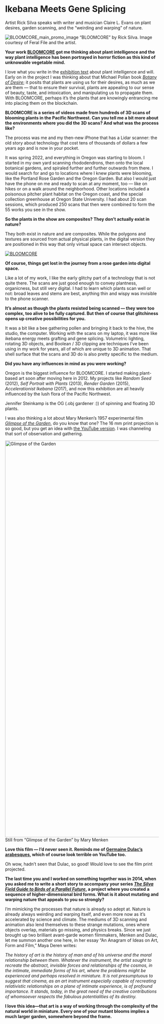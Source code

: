 # Ikebana Meets Gene Splicing 

Artist Rick Silva speaks with writer and musician Claire L. Evans on plant desires, garden scanning, and the “weirding and warping” of nature.

![BLOOMCORE_main_promo_image](https://user-images.githubusercontent.com/47554564/232984060-3da42544-fd78-40d5-87cf-a550a1055115.jpg)
“BLOOMCORE” by Rick Silva. Image courtesy of Feral File and the artist. 

**Your work [BLOOMCORE](https://feralfile.com/artworks/bloomcore-cyq?fromExhibition=bloomcore-wqy) got me thinking about plant intelligence and the way plant intelligence has been portrayed in horror fiction as this kind of unknowable vegetable mind.**

I love what you write in the [exhibition text](https://feralfile.com/exhibitions/bloomcore-wqy/note) about plant intelligence and will. Early on in the project I was thinking about that Michael Pollan book _[Botany of Desire](https://michaelpollan.com/books/the-botany-of-desire/)_; it posits that plants are using us for their desires, as much as we are them — that to ensure their survival, plants are appealing to our sense of beauty, taste, and intoxication, and manipulating us to propagate them. With BLOOMCORE, perhaps it’s the plants that are knowingly entrancing me into placing them on the blockchain.

**BLOOMCORE is a series of videos made from hundreds of 3D scans of blooming plants in the Pacific Northwest. Can you tell me a bit more about the environments where you did the 3D scans? And what was the process like?**

The process was me and my then-new iPhone that has a Lidar scanner: the old story about technology that cost tens of thousands of dollars a few years ago and is now in your pocket. 

It was spring 2022, and everything in Oregon was starting to bloom. I started in my own yard scanning rhododendrons, then onto the local botanical gardens, and spiraled further and further outwards from there. I would search for and go to locations where I knew plants were blooming, like the Portland Rose Garden and the Oregon Garden. But also I would just have the phone on me and ready to scan at any moment, too — like on hikes or on a walk around the neighborhood. Other locations included a poisonous pitcher plant habitat on the Oregon coast, and the special collection greenhouse at Oregon State University. I had about 20 scan sessions, which produced 250 scans that then were combined to form the 55 works you see in the show.

**So the plants in the show are composites? They don’t actually exist in nature?**

They both exist in nature and are composites. While the polygons and textures are sourced from actual physical plants, in the digital version they are positioned in this way that only virtual space can intersect objects.

[![BLOOMCORE](https://user-images.githubusercontent.com/47554564/232984060-3da42544-fd78-40d5-87cf-a550a1055115.jpg)](https://user-images.githubusercontent.com/47554564/232982540-c98d622d-51e3-4eb1-80c9-aa4c335443ad.mp4)

**Of course, things get lost in the journey from a rose garden into digital space.**

Like a lot of my work, I like the early glitchy part of a technology that is not quite there. The scans are just good enough to convey plantness, organicness, but still very digital. I had to learn which plants scan well or not: broad leaves and stems are best, anything thin and wispy was invisible to the phone scanner. 

**It’s almost as though the plants resisted being scanned — they were too complex, too alive to be fully captured. But then of course that glitchiness opens up creative possibilities for you.**

It was a bit like a bee gathering pollen and bringing it back to the hive, the studio, the computer. Working with the scans on my laptop, it was more like ikebana energy meets grafting and gene splicing. Volumetric lighting, rotating 3D objects, and Boolean / 3D clipping are techniques I’ve been using in my work for years, all of which are unique to 3D animation. That shell surface that the scans and 3D do is also pretty specific to the medium.

**Did you have any influences in mind as you were working?**

Oregon is the biggest influence for BLOOMCORE. I started making plant-based art soon after moving here in 2012. My projects like _Random Seed_ (2012), _Self Portrait with Plants_ (2013), _Render Garden_ (2015), _Accelerationist Ikebana_ (2017), and now this exhibition are all heavily influenced by the lush flora of the Pacific Northwest.

Jennifer Steinkamp is the OG (.obj gardener :)) of spinning and floating 3D plants.

I was also thinking a lot about Mary Menken’s 1957 experimental film _[Glimpse of the Garden](https://lightcone.org/en/film-1035-glimpse-of-the-garden)_, do you know that one? The 16 mm print projection is so good, but you get an idea with [the YouTube version](https://www.youtube.com/watch?v=7yvvZ7-tlDU). I was channeling that sort of observation and gathering.

<img width="1296" alt="Glimpse of the Garden" src="https://user-images.githubusercontent.com/47554564/232984121-10329816-3414-45b6-b072-3114bd014042.jpg">Still from “Glimpse of the Garden” by Mary Menken

**Love this film — I’d never seen it. Reminds me of [Germaine Dulac’s arabesques](https://youtu.be/0akbnudzLp0), which of course look terrible on YouTube too.**

Oh wow, hadn’t seen that Dulac, so good! Would love to see the film print projected.

**The last time you and I worked on something together was in 2014, when you asked me to write a short story to accompany your series _[The Silva Field Guide to Birds of a Parallel Future](http://silvafieldguide.com)_, a project where you created a sequence of higher-dimensional bird forms. What is it about mutating and warping nature that appeals to you so strongly?**

I’m mimicking the processes that nature is already so adept at. Nature is already always weirding and warping itself, and even more now as it’s accelerated by science and climate. The mediums of 3D scanning and animation also lend themselves to these strange mutations, ones where objects overlap, materials go missing, and physics breaks. Since we just brought up two brilliant avant-garde women filmmakers, Menken and Dulac, let me summon another one here, in her essay “An Anagram of Ideas on Art, Form and Film,” Maya Deren writes: 

_The history of art is the history of man and of his universe and the moral relationship between them. Whatever the instrument, the artist sought to recreate the abstract, invisible forces and relationships of the cosmos, in the intimate, immediate forms of his art, where the problems might be experienced and perhaps resolved in miniature. It is not presumptuous to suggest that cinema, as an art instrument especially capable of recreating relativistic relationships on a plane of intimate experience, is of profound importance. It stands, today, in the great need of the creative contributions of whomsoever respects the fabulous potentialities of its destiny._

**I love this idea—that art is a way of working through the complexity of the natural world in miniature. Every one of your mutant blooms implies a much larger garden, somewhere beyond the frame.**
